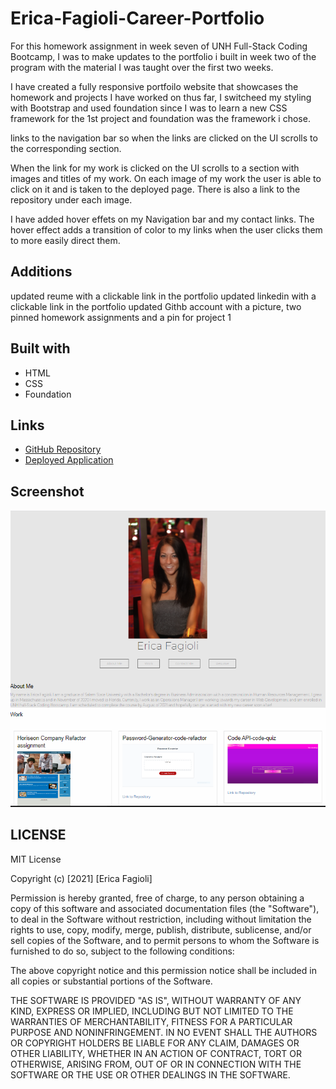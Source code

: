 # Erica-Fagioli-Career-Portfolio

For this  homework assignment in week seven of UNH Full-Stack Coding Bootcamp, I was to make updates to the  portfolio i built in week two of the program with the material I was taught over the first two weeks.

I have created a fully responsive portfoilo website that showcases the homework and projects I have worked on thus far, I switcheed my styling with Bootstrap and used foundation since I was to learn a new CSS framework for the 1st project and foundation was the framework i chose.

 links to the navigation bar so when the links are clicked on the UI scrolls to the corresponding section. 

When the link for my work is clicked on the UI scrolls to a section with images and titles of my work. On each image of my work the user is able to click on it and is taken to the deployed page. There is also a link to the repository under each image.

I have added hover effets on my Navigation bar and my contact links. The hover effect adds a transition of color to my links when the user clicks them to more easily direct them. 

## Additions
updated reume with a clickable link in the portfolio
updated linkedin with a clickable link in the portfolio
updated Githb account with a picture, two pinned homework assignments and a pin for project 1


## Built with

* HTML
* CSS
* Foundation


## Links

* [GitHub Repository](https://github.com/efagioli01/Erica-Fagioli-Career-Portfolio)
* [Deployed Application](https://efagioli01.github.io/Erica-Fagioli-Career-Portfolio/)


## Screenshot 
 ![screenshot](./images/snipofportfolio.PNG)



 ## LICENSE

 MIT License

Copyright (c) [2021] [Erica Fagioli] 

Permission is hereby granted, free of charge, to any person obtaining a copy of this software and associated documentation files (the "Software"), to deal in the Software without restriction, including without limitation the rights to use, copy, modify, merge, publish, distribute, sublicense, and/or sell copies of the Software, and to permit persons to whom the Software is furnished to do so, subject to the following conditions:

The above copyright notice and this permission notice shall be included in all copies or substantial portions of the Software.

THE SOFTWARE IS PROVIDED "AS IS", WITHOUT WARRANTY OF ANY KIND, EXPRESS OR IMPLIED, INCLUDING BUT NOT LIMITED TO THE WARRANTIES OF MERCHANTABILITY, FITNESS FOR A PARTICULAR PURPOSE AND NONINFRINGEMENT. IN NO EVENT SHALL THE AUTHORS OR COPYRIGHT HOLDERS BE LIABLE FOR ANY CLAIM, DAMAGES OR OTHER LIABILITY, WHETHER IN AN ACTION OF CONTRACT, TORT OR OTHERWISE, ARISING FROM, OUT OF OR IN CONNECTION WITH THE SOFTWARE OR THE USE OR OTHER DEALINGS IN THE SOFTWARE.